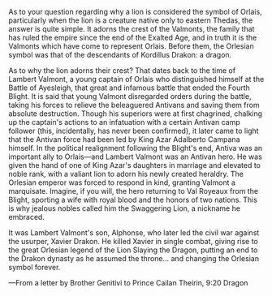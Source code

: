 As to your question regarding why a lion is considered the symbol of Orlais, particularly when the lion is a creature native only to eastern Thedas, the answer is quite simple. It adorns the crest of the Valmonts, the family that has ruled the empire since the end of the Exalted Age, and in truth it is the Valmonts which have come to represent Orlais. Before them, the Orlesian symbol was that of the descendants of Kordillus Drakon: a dragon.

As to why the lion adorns their crest? That dates back to the time of Lambert Valmont, a young captain of Orlais who distinguished himself at the Battle of Ayesleigh, that great and infamous battle that ended the Fourth Blight. It is said that young Valmont disregarded orders during the battle, taking his forces to relieve the beleaguered Antivans and saving them from absolute destruction. Though his superiors were at first chagrined, chalking up the captain's actions to an infatuation with a certain Antivan camp follower (this, incidentally, has never been confirmed), it later came to light that the Antivan force had been led by King Azar Adalberto Campana himself. In the political realignment following the Blight's end, Antiva was an important ally to Orlais—and Lambert Valmont was an Antivan hero. He was given the hand of one of King Azar's daughters in marriage and elevated to noble rank, with a valiant lion to adorn his newly created heraldry. The Orlesian emperor was forced to respond in kind, granting Valmont a marquisate. Imagine, if you will, the hero returning to Val Royeaux from the Blight, sporting a wife with royal blood and the honors of two nations. This is why jealous nobles called him the Swaggering Lion, a nickname he embraced.

It was Lambert Valmont's son, Alphonse, who later led the civil war against the usurper, Xavier Drakon. He killed Xavier in single combat, giving rise to the great Orlesian legend of the Lion Slaying the Dragon, putting an end to the Drakon dynasty as he assumed the throne... and changing the Orlesian symbol forever.

—From a letter by Brother Genitivi to Prince Cailan Theirin, 9:20 Dragon